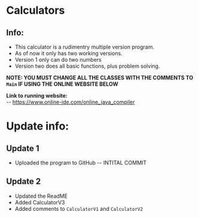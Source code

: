 # Calculators

## Info:

- This calculator is a rudimentry multiple version program.
- As of now it only has two working versions.
- Version 1 only can do two numbers
- Version two does all basic functions, plus problem solving.

**NOTE: YOU MUST CHANGE ALL THE CLASSES WITH THE COMMENTS TO `Main` IF USING THE ONLINE WEBSITE BELOW**

**Link to running website:**\
-- https://www.online-ide.com/online_java_compiler

# Update info:

## Update 1
- Uploaded the program to GitHub -- INTITAL COMMIT

## Update 2
- Updated the ReadME
- Added CalculatorV3
- Added comments to `CalculatorV1` and `CalculatorV2`